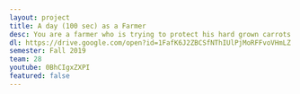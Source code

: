 ```yaml
---
layout: project
title: A day (100 sec) as a Farmer
desc: You are a farmer who is trying to protect his hard grown carrots from hungry wild animals. Using a combination of a gun, bow, and bear traps, defeat the animals before they reach your carrots! 
dl: https://drive.google.com/open?id=1FafK6J2ZBCSfNThIUlPjMoRFFvoVHmLZ
semester: Fall 2019
team: 28
youtube: 0BhCIgxZXPI
featured: false
---
```

